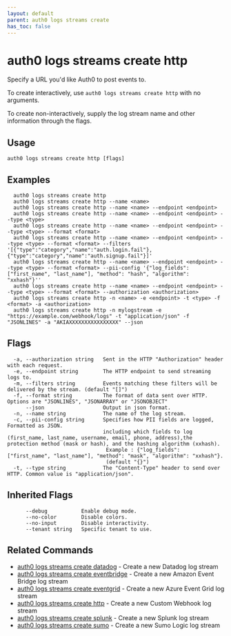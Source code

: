 ```yaml
---
layout: default
parent: auth0 logs streams create
has_toc: false
---
```

# auth0 logs streams create http

Specify a URL you'd like Auth0 to post events to.

To create interactively, use `auth0 logs streams create http` with no arguments.

To create non-interactively, supply the log stream name and other information through the flags.

## Usage
```
auth0 logs streams create http [flags]
```

## Examples

```
  auth0 logs streams create http
  auth0 logs streams create http --name <name>
  auth0 logs streams create http --name <name> --endpoint <endpoint>
  auth0 logs streams create http --name <name> --endpoint <endpoint> --type <type>
  auth0 logs streams create http --name <name> --endpoint <endpoint> --type <type> --format <format>
  auth0 logs streams create http --name <name> --endpoint <endpoint> --type <type> --format <format> --filters '[{"type":"category","name":"auth.login.fail"},{"type":"category","name":"auth.signup.fail"}]'
  auth0 logs streams create http --name <name> --endpoint <endpoint> --type <type> --format <format> --pii-config '{"log_fields": ["first_name", "last_name"], "method": "hash", "algorithm": "xxhash"}''
  auth0 logs streams create http --name <name> --endpoint <endpoint> --type <type> --format <format> --authorization <authorization>
  auth0 logs streams create http -n <name> -e <endpoint> -t <type> -f <format> -a <authorization>
  auth0 logs streams create http -n mylogstream -e "https://example.com/webhook/logs" -t "application/json" -f "JSONLINES" -a "AKIAXXXXXXXXXXXXXXXX" --json
```


## Flags

```
  -a, --authorization string   Sent in the HTTP "Authorization" header with each request.
  -e, --endpoint string        The HTTP endpoint to send streaming logs to.
  -m, --filters string         Events matching these filters will be delivered by the stream. (default "[]")
  -f, --format string          The format of data sent over HTTP. Options are "JSONLINES", "JSONARRAY" or "JSONOBJECT"
      --json                   Output in json format.
  -n, --name string            The name of the log stream.
  -c, --pii-config string      Specifies how PII fields are logged, Formatted as JSON. 
                               including which fields to log (first_name, last_name, username, email, phone, address),the protection method (mask or hash), and the hashing algorithm (xxhash). 
                                Example : {"log_fields": ["first_name", "last_name"], "method": "mask", "algorithm": "xxhash"}. 
                                (default "{}")
  -t, --type string            The "Content-Type" header to send over HTTP. Common value is "application/json".
```


## Inherited Flags

```
      --debug           Enable debug mode.
      --no-color        Disable colors.
      --no-input        Disable interactivity.
      --tenant string   Specific tenant to use.
```


## Related Commands

- [auth0 logs streams create datadog](auth0_logs_streams_create_datadog.md) - Create a new Datadog log stream
- [auth0 logs streams create eventbridge](auth0_logs_streams_create_eventbridge.md) - Create a new Amazon Event Bridge log stream
- [auth0 logs streams create eventgrid](auth0_logs_streams_create_eventgrid.md) - Create a new Azure Event Grid log stream
- [auth0 logs streams create http](auth0_logs_streams_create_http.md) - Create a new Custom Webhook log stream
- [auth0 logs streams create splunk](auth0_logs_streams_create_splunk.md) - Create a new Splunk log stream
- [auth0 logs streams create sumo](auth0_logs_streams_create_sumo.md) - Create a new Sumo Logic log stream


